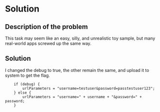 # Solution

## Description of the problem

This task may seem like an easy, silly, and unrealistic toy sample, but many real-world apps screwed up the same way.

## Solution

I changed the debug to true, the other remain the same, and upload it to system to get the flag.

```
    if (debug) {
        urlParameters = "username=testuser&password=passtestuser123";
    } else {
        urlParameters = "username=" + username + "&password=" + password;
    }
```

